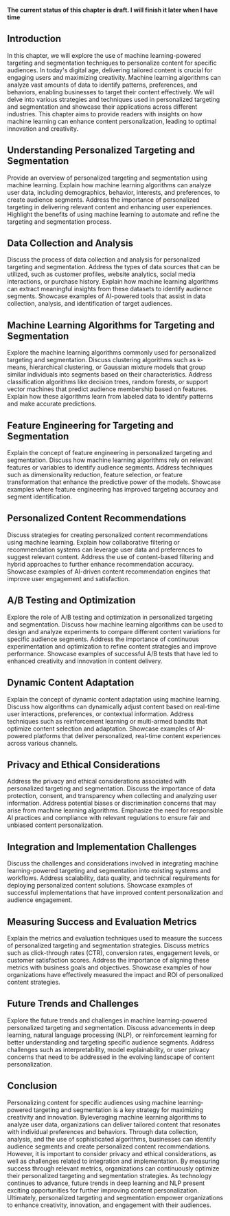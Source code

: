 **The current status of this chapter is draft. I will finish it later when I have time**

Introduction
------------

In this chapter, we will explore the use of machine learning-powered targeting and segmentation techniques to personalize content for specific audiences. In today's digital age, delivering tailored content is crucial for engaging users and maximizing creativity. Machine learning algorithms can analyze vast amounts of data to identify patterns, preferences, and behaviors, enabling businesses to target their content effectively. We will delve into various strategies and techniques used in personalized targeting and segmentation and showcase their applications across different industries. This chapter aims to provide readers with insights on how machine learning can enhance content personalization, leading to optimal innovation and creativity.

Understanding Personalized Targeting and Segmentation
-----------------------------------------------------

Provide an overview of personalized targeting and segmentation using machine learning. Explain how machine learning algorithms can analyze user data, including demographics, behavior, interests, and preferences, to create audience segments. Address the importance of personalized targeting in delivering relevant content and enhancing user experiences. Highlight the benefits of using machine learning to automate and refine the targeting and segmentation process.

Data Collection and Analysis
----------------------------

Discuss the process of data collection and analysis for personalized targeting and segmentation. Address the types of data sources that can be utilized, such as customer profiles, website analytics, social media interactions, or purchase history. Explain how machine learning algorithms can extract meaningful insights from these datasets to identify audience segments. Showcase examples of AI-powered tools that assist in data collection, analysis, and identification of target audiences.

Machine Learning Algorithms for Targeting and Segmentation
----------------------------------------------------------

Explore the machine learning algorithms commonly used for personalized targeting and segmentation. Discuss clustering algorithms such as k-means, hierarchical clustering, or Gaussian mixture models that group similar individuals into segments based on their characteristics. Address classification algorithms like decision trees, random forests, or support vector machines that predict audience membership based on features. Explain how these algorithms learn from labeled data to identify patterns and make accurate predictions.

Feature Engineering for Targeting and Segmentation
--------------------------------------------------

Explain the concept of feature engineering in personalized targeting and segmentation. Discuss how machine learning algorithms rely on relevant features or variables to identify audience segments. Address techniques such as dimensionality reduction, feature selection, or feature transformation that enhance the predictive power of the models. Showcase examples where feature engineering has improved targeting accuracy and segment identification.

Personalized Content Recommendations
------------------------------------

Discuss strategies for creating personalized content recommendations using machine learning. Explain how collaborative filtering or recommendation systems can leverage user data and preferences to suggest relevant content. Address the use of content-based filtering and hybrid approaches to further enhance recommendation accuracy. Showcase examples of AI-driven content recommendation engines that improve user engagement and satisfaction.

A/B Testing and Optimization
----------------------------

Explore the role of A/B testing and optimization in personalized targeting and segmentation. Discuss how machine learning algorithms can be used to design and analyze experiments to compare different content variations for specific audience segments. Address the importance of continuous experimentation and optimization to refine content strategies and improve performance. Showcase examples of successful A/B tests that have led to enhanced creativity and innovation in content delivery.

Dynamic Content Adaptation
--------------------------

Explain the concept of dynamic content adaptation using machine learning. Discuss how algorithms can dynamically adjust content based on real-time user interactions, preferences, or contextual information. Address techniques such as reinforcement learning or multi-armed bandits that optimize content selection and adaptation. Showcase examples of AI-powered platforms that deliver personalized, real-time content experiences across various channels.

Privacy and Ethical Considerations
----------------------------------

Address the privacy and ethical considerations associated with personalized targeting and segmentation. Discuss the importance of data protection, consent, and transparency when collecting and analyzing user information. Address potential biases or discrimination concerns that may arise from machine learning algorithms. Emphasize the need for responsible AI practices and compliance with relevant regulations to ensure fair and unbiased content personalization.

Integration and Implementation Challenges
-----------------------------------------

Discuss the challenges and considerations involved in integrating machine learning-powered targeting and segmentation into existing systems and workflows. Address scalability, data quality, and technical requirements for deploying personalized content solutions. Showcase examples of successful implementations that have improved content personalization and audience engagement.

Measuring Success and Evaluation Metrics
----------------------------------------

Explain the metrics and evaluation techniques used to measure the success of personalized targeting and segmentation strategies. Discuss metrics such as click-through rates (CTR), conversion rates, engagement levels, or customer satisfaction scores. Address the importance of aligning these metrics with business goals and objectives. Showcase examples of how organizations have effectively measured the impact and ROI of personalized content strategies.

Future Trends and Challenges
----------------------------

Explore the future trends and challenges in machine learning-powered personalized targeting and segmentation. Discuss advancements in deep learning, natural language processing (NLP), or reinforcement learning for better understanding and targeting specific audience segments. Address challenges such as interpretability, model explainability, or user privacy concerns that need to be addressed in the evolving landscape of content personalization.

Conclusion
----------

Personalizing content for specific audiences using machine learning-powered targeting and segmentation is a key strategy for maximizing creativity and innovation. Byleveraging machine learning algorithms to analyze user data, organizations can deliver tailored content that resonates with individual preferences and behaviors. Through data collection, analysis, and the use of sophisticated algorithms, businesses can identify audience segments and create personalized content recommendations. However, it is important to consider privacy and ethical considerations, as well as challenges related to integration and implementation. By measuring success through relevant metrics, organizations can continuously optimize their personalized targeting and segmentation strategies. As technology continues to advance, future trends in deep learning and NLP present exciting opportunities for further improving content personalization. Ultimately, personalized targeting and segmentation empower organizations to enhance creativity, innovation, and engagement with their audiences.

